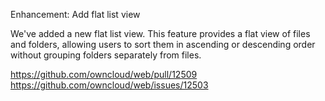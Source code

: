 Enhancement: Add flat list view 

We've added a new flat list view. This feature provides a flat view of files and folders, allowing users to sort them in ascending or descending order without grouping folders separately from files.

https://github.com/owncloud/web/pull/12509
https://github.com/owncloud/web/issues/12503
